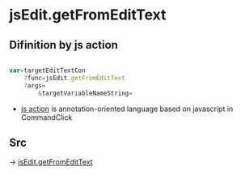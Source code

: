 # jsEdit.getFromEditText

## Difinition by js action

```js.js

var=targetEditTextCon
	?func=jsEdit.getFromEditText
	?args=
		&targetVariableNameString=
```

- [js action](#) is annotation-oriented language based on javascript in CommandClick

## Src

-> [jsEdit.getFromEditText](https://github.com/puutaro/CommandClick/blob/master/app/src/main/java/com/puutaro/commandclick/fragment_lib/terminal_fragment/js_interface/edit/JsEdit.kt#L62)


